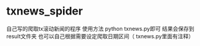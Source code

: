 # txnews_spider
自己写的爬取tx滚动新闻的程序 
使用方法 python txnews.py即可 结果会保存到result文件夹
也可以自己根据需要设定爬取日期区间（ txnews.py里面有注释）
